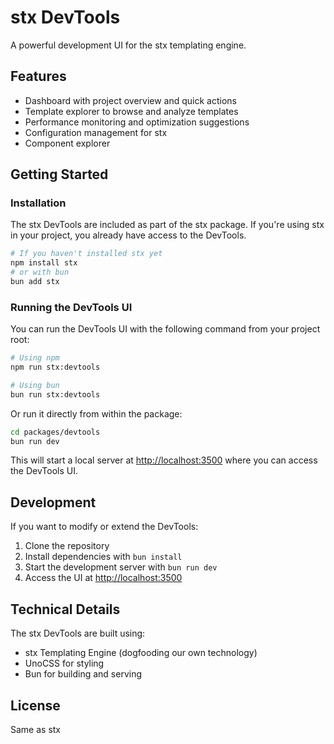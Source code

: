 # stx DevTools

A powerful development UI for the stx templating engine.

## Features

- Dashboard with project overview and quick actions
- Template explorer to browse and analyze templates
- Performance monitoring and optimization suggestions
- Configuration management for stx
- Component explorer

## Getting Started

### Installation

The stx DevTools are included as part of the stx package. If you're using stx in your project, you already have access to the DevTools.

```bash
# If you haven't installed stx yet
npm install stx
# or with bun
bun add stx
```

### Running the DevTools UI

You can run the DevTools UI with the following command from your project root:

```bash
# Using npm
npm run stx:devtools

# Using bun
bun run stx:devtools
```

Or run it directly from within the package:

```bash
cd packages/devtools
bun run dev
```

This will start a local server at <http://localhost:3500> where you can access the DevTools UI.

## Development

If you want to modify or extend the DevTools:

1. Clone the repository
2. Install dependencies with `bun install`
3. Start the development server with `bun run dev`
4. Access the UI at <http://localhost:3500>

## Technical Details

The stx DevTools are built using:

- stx Templating Engine (dogfooding our own technology)
- UnoCSS for styling
- Bun for building and serving

## License

Same as stx
